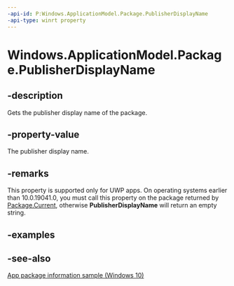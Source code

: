 ```yaml
---
-api-id: P:Windows.ApplicationModel.Package.PublisherDisplayName
-api-type: winrt property
---
```


<!-- Property syntax
public string PublisherDisplayName { get; }
-->

# Windows.ApplicationModel.Package.PublisherDisplayName

## -description
Gets the publisher display name of the package.

## -property-value
The publisher display name.

## -remarks

This property is supported only for UWP apps. On operating systems earlier than 10.0.19041.0, you must call this property on the package returned by [Package.Current](package_current.md), otherwise **PublisherDisplayName** will return an empty string.

## -examples

## -see-also
[App package information sample (Windows 10)](https://github.com/Microsoft/Windows-universal-samples/tree/master/Samples/Package)
